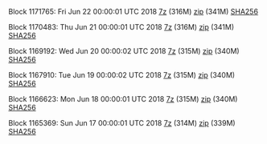 Block 1171765: Fri Jun 22 00:00:01 UTC 2018 [7z](https://transfer.sh/2r1Gx/bootstrap.dat.20180622.7z) (316M) [zip](https://transfer.sh/SPJh0/bootstrap.dat.20180622.zip) (341M) [SHA256](https://transfer.sh/nGjTX/sha256.txt)

Block 1170483: Thu Jun 21 00:00:01 UTC 2018 [7z]() (316M) [zip]() (341M) [SHA256]()

Block 1169192: Wed Jun 20 00:00:02 UTC 2018 [7z](https://transfer.sh/knehj/bootstrap.dat.20180620.7z) (315M) [zip](https://transfer.sh/t11Mv/bootstrap.dat.20180620.zip) (340M) [SHA256](https://transfer.sh/4aXTf/sha256.txt)

Block 1167910: Tue Jun 19 00:00:02 UTC 2018 [7z](https://transfer.sh/CJDYe/bootstrap.dat.20180619.7z) (315M) [zip](https://transfer.sh/KD161/bootstrap.dat.20180619.zip) (340M) [SHA256](https://transfer.sh/v5jJo/sha256.txt)

Block 1166623: Mon Jun 18 00:00:01 UTC 2018 [7z](https://transfer.sh/os08b/bootstrap.dat.20180618.7z) (315M) [zip](https://transfer.sh/ZhuBe/bootstrap.dat.20180618.zip) (340M) [SHA256](https://transfer.sh/XxyPH/sha256.txt)

Block 1165369: Sun Jun 17 00:00:01 UTC 2018 [7z](https://transfer.sh/uFsw5/bootstrap.dat.20180617.7z) (314M) [zip](https://transfer.sh/hw0NM/bootstrap.dat.20180617.zip) (339M) [SHA256](https://transfer.sh/12kum2/sha256.txt)
